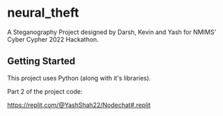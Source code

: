 # neural_theft

A Steganography Project designed by Darsh, Kevin and Yash for NMIMS' Cyber Cypher 2022 Hackathon.

## Getting Started

This project uses Python (along with it's libraries).

Part 2 of the project code:

https://replit.com/@YashShah22/Nodechat#.replit

